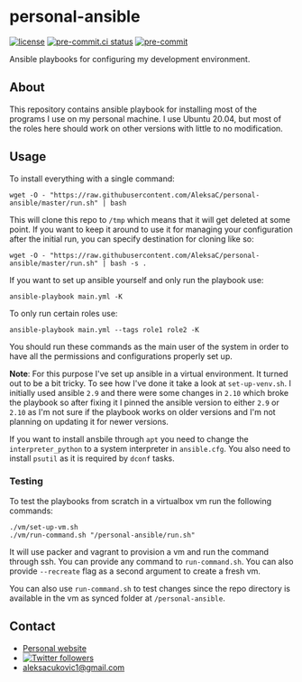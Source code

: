 # personal-ansible
[![license](https://img.shields.io/badge/License-MIT-green.svg)](LICENSE)
[![pre-commit.ci status](https://results.pre-commit.ci/badge/github/AleksaC/personal-ansible/master.svg)](https://results.pre-commit.ci/latest/github/AleksaC/personal-ansible/master)
[![pre-commit](https://img.shields.io/badge/pre--commit-enabled-brightgreen?logo=pre-commit&logoColor=white)](https://github.com/AleksaC/personal-ansible/blob/master/.pre-commit-config.yaml)

Ansible playbooks for configuring my development environment.

## About

This repository contains ansible playbook for installing most of the programs I
use on my personal machine. I use Ubuntu 20.04, but most of the roles here should
work on other versions with little to no modification.

## Usage
To install everything with a single command:

```shell script
wget -O - "https://raw.githubusercontent.com/AleksaC/personal-ansible/master/run.sh" | bash
```

This will clone this repo to `/tmp` which means that it will get deleted at some
point. If you want to keep it around to use it for managing your configuration
after the initial run, you can specify destination for cloning like so:

```shell script
wget -O - "https://raw.githubusercontent.com/AleksaC/personal-ansible/master/run.sh" | bash -s .
```

If you want to set up ansible yourself and only run the playbook use:

```shell script
ansible-playbook main.yml -K
```

To only run certain roles use:

```shell script
ansible-playbook main.yml --tags role1 role2 -K
```

You should run these commands as the main user of the system in order to have all
the permissions and configurations properly set up.

**Note**: For this purpose I've set up ansible in a virtual environment. It
turned out to be a bit tricky. To see how I've done it take a look at `set-up-venv.sh`.
I initially used ansible `2.9` and there were some changes in `2.10` which broke the
playbook so after fixing it I pinned the ansible version to either `2.9` or `2.10`
as I'm not sure if the playbook works on older versions and I'm not planning on
updating it for newer versions.

If you want to install ansbile through `apt` you need to change the
`interpreter_python` to a system interpreter in `ansible.cfg`. You also need to
install `psutil` as it is required by `dconf` tasks.

### Testing
To test the playbooks from scratch in a virtualbox vm run the following commands:
```shell script
./vm/set-up-vm.sh
./vm/run-command.sh "/personal-ansible/run.sh"
```
It will use packer and vagrant to provision a vm and run the command through ssh.
You can provide any command to `run-command.sh`. You can also provide `--recreate`
flag as a second argument to create a fresh vm.

You can also use `run-command.sh` to test changes since the repo directory is
available in the vm as synced folder at `/personal-ansible`.

## Contact
- [Personal website](https://aleksac.me)
- <a target="_blank" href="http://twitter.com/aleksa_c_"><img alt='Twitter followers' src="https://img.shields.io/twitter/follow/aleksa_c_.svg?style=social"></a>
- aleksacukovic1@gmail.com
